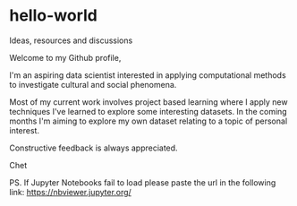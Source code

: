 # hello-world
Ideas, resources and discussions

Welcome to my Github profile,

I'm an aspiring data scientist interested in applying computational methods to investigate cultural and social phenomena. 

Most of my current work involves project based learning where I apply new techniques I've learned to explore some interesting datasets. In the coming months I'm aiming to explore my own dataset relating to a topic of personal interest.  

Constructive feedback is always appreciated.

Chet

PS. If Jupyter Notebooks fail to load please paste the url in the following link:
https://nbviewer.jupyter.org/
